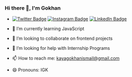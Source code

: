 ### Hi there 👋, I'm Gokhan

- [![Twitter Badge](https://img.shields.io/badge/-Twitter-1DA1F2?style=flat-quare&labelColor=1DA1F2&logo=twitter&logoColor=white&link=link)](https://twitter.com/igkaya58) [![Instagram Badge](https://img.shields.io/badge/-Instagram-5851DB?style=flat-quare&labelColor=5851DB&logo=instagram&logoColor=white&link=link)](https://instagram.com/igokhankaya) [![LinkedIn Badge](https://img.shields.io/badge/-Linkedin-0A66C2?style=flat-quare&labelColor=0A66C2&logo=linkedin&logoColor=white&link=link)](https://www.linkedin.com/in/gokhankayaa/) 

- 🌱 I’m currently learning JavaScript
- 👯 I’m looking to collaborate on frontend projects
- 🤔 I’m looking for help with Internship Programs
- 📫 How to reach me: kayagokhanismail@gmail.com
- 😄 Pronouns: IGK

